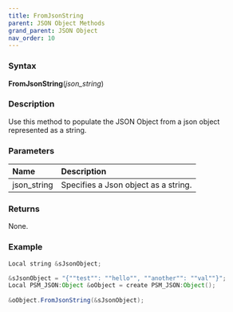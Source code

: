 ```yaml
---
title: FromJsonString
parent: JSON Object Methods
grand_parent: JSON Object
nav_order: 10
---
```


### [](#header-3)Syntax

**FromJsonString**(_json_string_)

### [](#header-3)Description

Use this method to populate the JSON Object from a json object represented as a string.

### [](#header-3)Parameters

| Name           | Description                                              |
|:---------------|:---------------------------------------------------------|
| json_string    | Specifies a Json object as a string.                     |


### [](#header-3)Returns

None.

### [](#header-3)Example

```java
Local string &sJsonObject;

&sJsonObject = "{""test"": ""hello"", ""another"": ""val""}";
Local PSM_JSON:Object &oObject = create PSM_JSON:Object();
   
&oObject.FromJsonString(&sJsonObject);
```
